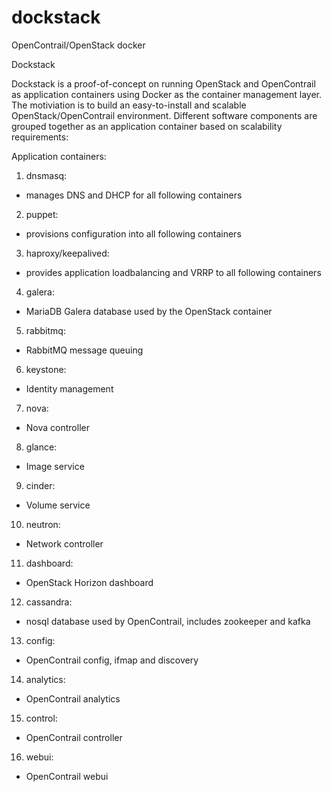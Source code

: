 # dockstack
OpenContrail/OpenStack docker

Dockstack

Dockstack is a proof-of-concept on running OpenStack and OpenContrail as application containers using Docker as the container management layer.
The motiviation is to build an easy-to-install and scalable OpenStack/OpenContrail environment.
Different software components are grouped together as an application container based on scalability requirements:

Application containers:

1. dnsmasq:
 - manages DNS and DHCP for all following containers

2. puppet:
 - provisions configuration into all following containers

3. haproxy/keepalived:
 - provides application loadbalancing and VRRP to all following containers

4. galera:
 - MariaDB Galera database used by the OpenStack container

5. rabbitmq:
 - RabbitMQ message queuing

6. keystone:
 - Identity management

7. nova:
 - Nova controller

8. glance:
 - Image service

9. cinder:
 - Volume service

10. neutron:
 - Network controller

11. dashboard:
 - OpenStack Horizon dashboard

12. cassandra:
 - nosql database used by OpenContrail, includes zookeeper and kafka

13. config:
 - OpenContrail config, ifmap and discovery

14. analytics:
 - OpenContrail analytics

15. control:
 - OpenContrail controller

16. webui:
 - OpenContrail webui

